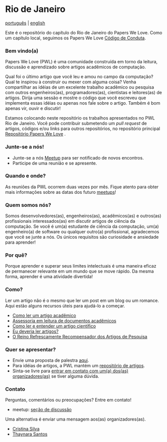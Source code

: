 # Rio de Janeiro

[português](LEIAME.md) | [english](README.md)

Este é o repositório do capítulo do Rio de Janeiro do Papers We Love. Como um capítulo local, seguimos os Papers We Love [Código de Conduta](https://github.com/papers-we-love/rio-de-janeiro/blob/master/codigo-de-conduta.md).

### Bem vindo(a)

Papers We Love (PWL) é uma comunidade construída em torno da leitura, discussão e aprendizado sobre artigos acadêmicos de computação.

Qual foi o último artigo que você leu e amou no campo da computação? Qual te inspirou à construir ou mexer com alguma coisa? Venha compartilhar as idéias de um excelente trabalho acadêmico ou pesquisa com outros engenheiros(as), programadores(as), cientistas e leitores(as) de artigos. Dirija uma sessão e mostre o código que você escreveu que implementa essas idéias ou apenas nos fale sobre o artigo. Também é bom apenas vir, ouvir e discutir!

Estamos colocando neste repositório os trabalhos apresentados no PWL Rio de Janeiro. Você pode contribuir submetendo um *pull request* de artigos, códigos e/ou links para outros repositórios, no repositório principal [Repositório Papers We Love](https://github.com/papers-we-love/papers-we-love) .

### Junte-se a nós!

- Junte-se a nós [Meetup](https://www.meetup.com/pt-BR/papers-we-love-rio-de-janeiro) para ser notificado de novos encontros.
- Participe de uma reunião e se apresente.

### Quando e onde?

As reuniões da PWL ocorrem duas vezes por mês. Fique atento para obter mais informações sobre as datas dos futuro [meetups](https://www.meetup.com/pt-BR/papers-we-love-rio-de-janeiro/events/)!

### Quem somos nós?

Somos desenvolvedores(as), engenheiros(as), acadêmicos(as) e outros(as) profissionais interessados(as) ​​em discutir artigos de ciência da computação. Se você é um(a) estudante de ciência da computação, um(a) engenheiro(a) de software ou qualquer outro(a) profissional, agradecemos que você se junte a nós. Os únicos requisitos são curiosidade e ansiedade para aprender!

### Por quê?

Porque aprender e superar seus limites intelectuais é uma maneira eficaz de permanecer relevante em um mundo que se move rápido. Da mesma forma, aprender é uma atividade divertida!

### Como?

Ler um artigo não é o mesmo que ler um post em um blog ou um romance. Aqui estão alguns recursos úteis para ajudá-lo a começar.

* [Como ler um artigo acadêmico](http://organizationsandmarkets.com/2010/08/31/how-to-read-an-academic-article/)
* [Assessoria em leitura de documentos acadêmicos](https://www.cc.gatech.edu/~akmassey/posts/2012-02-15-advice-on-reading-academicpaperspapers.html)
* [Como ler e entender um artigo científico](http://violentmetaphors.com/2013/08/25/how-to-read-and-understand-a-scientific-paper-2/)
* [Eu deveria ler artigos?](Http://michaelrbernste.in/2014/10/21/should-i-readpaperspapers.html)
* [O Reino Refrescamente Recompensador dos Artigos de Pesquisa](https://www.youtube.com/watch?v=8eRx5Wo3xYA)

### Quer se apresentar?

- Envie uma proposta de palestra [aqui](https://www.meetup.com/pt-BR/papers-we-love-rio-de-janeiro/discussions/).
- Para idéias de artigos, a PWL mantém um [repositório de artigos](https://github.com/papers-we-love/papers-we-love).
- Sinta-se livre para [entrar em contato com um(a) dos(as) organizadores(as)](#Contato) se tiver alguma dúvida.

### Contato

Perguntas, comentários ou preocupações? Entre em contato!

- meetup: [seção de discussão](discussão)

Uma alternativa é enviar uma mensagem aos(as) organizadores(as).

- [Cristina Silva](http://contactup.io/crissilvaeng/)
- [Thaynara Santos](http://contactup.io/thaynaracsantos/)

